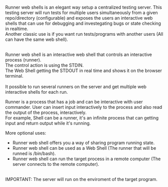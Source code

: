 Runner web shells is an elegant way setup a centralized testing server. This testing server will run tests for multiple users simultaneously from a given repo/directory (configurable) and exposes the users an interactive web shells that can use for debugging and investegating bugs or state checking in realtime. <br>
Another classic use is if you want run tests/programs with another users (All can have the same web shell).

<br>
Runner web shell is an interactive web shell that controls an interactive process (runner). <br>
The control action is using the STDIN. <br>
The Web Shell getting the STDOUT in real time and shows it on the browser terminal. <br>
<br>
It possible to run several runners on the server and get multiple web interactive shells for each run.
<br>

Runner is a process that has a job and can be interactive with
user commander. User can insert input interactively to the process and
also read the output of the process, interactively. <br>
For example, Shell can be a runner, it's an infinite process that can
getting input and return output while it's running.

More optional uses:  <br>
* Runner web shell offers you a way of sharing program running state. 
* Runner web shell can be used as a Web Shell (The runner that will be runned is /bin/bash).
* Runner web shell can run the target process in a remote computer (The server connects to the remote computer).

<br>
IMPORTANT: The server will run on the enviroment of the target program.
